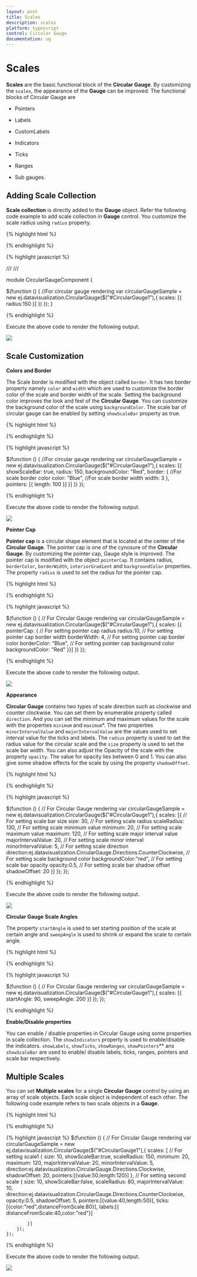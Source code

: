```yaml
---
layout: post
title: Scales
description: scales
platform: typescript
control: Circular Gauge
documentation: ug
---
```


# Scales

**Scales** are the basic functional block of the **Circular Gauge**. By customizing the `scales`, the appearance of the **Gauge** can be improved. The functional blocks of Circular Gauge are 

* Pointers

* Labels

* CustomLabels

* Indicators

* Ticks

* Ranges

* Sub gauges.

## Adding Scale Collection

**Scale collection** is directly added to the **Gauge** object. Refer the following code example to add scale collection in **Gauge** control. You customize the scale radius using `radius` property. 

{% highlight html %}

<div id="CircularGauge1"></div>

{% endhighlight %}

{% highlight javascript %}


/// <reference path="tsfiles/jquery.d.ts" />
/// <reference path="tsfiles/ej.web.all.d.ts" />

module CircularGaugeComponent {

$(function () {
  //For circular gauge rendering
       var circularGaugeSample = new ej.datavisualization.CircularGauge($("#CircularGauge1"),{
        scales: [{
            radius:150
        }]
    })
    });
}

{% endhighlight %}



Execute the above code to render the following output.

![](Scales_images/Scales_img1.png)

## Scale Customization

**Colors and Border**

The Scale border is modified with the object called `border`. It has two border property namely `color` and `width` which are used to customize the border color of the scale and border width of the scale. Setting the background color improves the look and feel of the **Circular Gauge**. You can customize the background color of the scale using `backgroundColor`. The scale bar of circular gauge can be enabled by setting `showScaleBar` property as true.


{% highlight html %}

<div id="CircularGauge1"></div>

{% endhighlight %}


{% highlight javascript %}

$(function () {
        //For circular gauge rendering
           var circularGaugeSample = new ej.datavisualization.CircularGauge($("#CircularGauge1"),{
            scales: [{
                showScaleBar: true,
                radius: 150,
                backgroundColor: "Red",
                border: {
                    //For scale border color
                    color: "Blue",
                    //For scale border width
                    width: 3
                },
                pointers: [{ length: 100 }]
            }]
        })
    });


{% endhighlight %}



Execute the above code to render the following output.

![](Scales_images/Scales_img2.png)

**Pointer Cap**

**Pointer cap** is a circular shape element that is located at the center of the **Circular Gauge**. The pointer cap is one of the cynosure of the **Circular Gauge**. By customizing the pointer cap, Gauge style is improved. The pointer cap is modified with the object `pointerCap`. It contains radius, `borderColor`, `borderWidth`, `interiorGradient` and `backgroundColor` properties. The property `radius` is used to set the radius for the pointer cap. 


{% highlight html %}

<div id="CircularGauge1"></div>

{% endhighlight %}


{% highlight javascript %}

  $(function () {
        // For Circular Gauge rendering
           var circularGaugeSample = new ej.datavisualization.CircularGauge($("#CircularGauge1"),{
            scales: [{ pointerCap: {
                // For setting pointer cap radius
            radius:10,
                // For setting pointer cap border width
            borderWidth: 4,
                // For setting pointer cap border color
            borderColor: "Blue",
                // For setting pointer cap background color
            backgroundColor: "Red"
            }}]
        })
    });


{% endhighlight %}



Execute the above code to render the following output.

![](Scales_images/Scales_img3.png)

**Appearance**

**Circular Gauge** contains two types of scale direction such as clockwise and counter clockwise. You can set them by enumerable property called `direction`. And you can set the minimum and maximum values for the scale with the properties `minimum` and `maximum`*. The two properties `minorIntervalValue` and `majorIntervalValue` are the values used to set interval value for the ticks and labels. The `radius` property is used to set the radius value for the circular scale and the `size` property is used to set the scale bar width. You can also adjust the Opacity of the scale with the property `opacity`. The value for opacity lies between 0 and 1. You can also give some shadow effects for the scale by using the property `shadowOffset`. 



{% highlight html %}

<div id="CircularGauge1"></div>

{% endhighlight %}


{% highlight javascript %}

  $(function () {
        // For Circular Gauge rendering
            var circularGaugeSample = new ej.datavisualization.CircularGauge($("#CircularGauge1"),{
            scales: [{
                // For setting scale bar size
                size: 30,
                // For setting scale radius
                scaleRadius: 130,
                // For setting scale minimum value
                minimum: 20,
                // For setting scale maximum value
                maximum: 120,
                // For setting scale major interval value
                majorIntervalValue: 20,
                // For setting scale minor interval
                minorIntervalValue: 5,
                // For setting scale direction
                direction:ej.datavisualization.CircularGauge.Directions.CounterClockwise,
                // For setting scale background color
                backgroundColor:"red",
                // For setting scale bar opacity
                opacity:0.5,
                // For setting scale bar shadow offset
                shadowOffset: 20
            }]
        });
    });

{% endhighlight %}



Execute the above code to render the following output.

![](Scales_images/Scales_img4.png)

**Circular Gauge Scale Angles**

The property `startAngle` is used to set starting position of the scale at certain angle and `sweepAngle` is used to shrink or expand the scale to certain angle. 

{% highlight html %}

<div id="CircularGauge1"></div>

{% endhighlight %}


{% highlight javascript %}

  $(function () {
        // For Circular Gauge rendering
            var circularGaugeSample = new ej.datavisualization.CircularGauge($("#CircularGauge1"),{
            scales: [{
                    startAngle: 90,
                    sweepAngle: 200
                 }]
        });
    });

{% endhighlight %}

**Enable/Disable properties**

You can enable / disable properties in Circular Gauge using some properties in scale collection. The `showIndicators` property is used to enable/disable the indicators. `showLabels`, `showTicks`, `showRanges`, `showPointers`** ans `showScaleBar` are used to enable/ disable labels, ticks, ranges, pointers and scale bar respectively. 

## Multiple Scales

You can set **Multiple scales** for a single **Circular Gauge** control by using an array of scale objects. Each scale object is independent of each other. The following code example refers to two scale objects in a **Gauge**.



{% highlight html %}

<div id="CircularGauge1"></div>

{% endhighlight %}

{% highlight javascript %}
$(function () {
        // For Circular Gauge rendering
           var circularGaugeSample = new ej.datavisualization.CircularGauge($("#CircularGauge1"),{
            scales: [
            // For setting scale1
            {
                size: 10,
                showScaleBar:true,
                scaleRadius: 150,
                minimum: 20,
                maximum: 120,
                majorIntervalValue: 20,
                minorIntervalValue: 5,
                direction:ej.datavisualization.CircularGauge.Directions.Clockwise,
                shadowOffset: 20,
                pointers:[{value:50,length:120}]
            },
            // For setting second scale
            {
                size: 10,
                showScaleBar:false,
                scaleRadius: 80,
                majorIntervalValue: 10,
                direction:ej.datavisualization.CircularGauge.Directions.CounterClockwise,
                opacity:0.5,
                shadowOffset: 5,
                pointers:[{value:40,length:50}],
                ticks:[{color:"red",distanceFromScale:80}],
                labels:[{ distanceFromScale:40,color:"red"}]

            }]
        });
    });

{% endhighlight %}



Execute the above code to render the following output.

![](Scales_images/Scales_img5.png)


